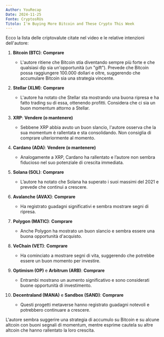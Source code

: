 ```yaml
---
Author: YouRecap
Date: 2024-11-25
Fonte: CryptosRUs
Titolo: I'm Buying More Bitcoin and These Crypto This Week
---
```


Ecco la lista delle criptovalute citate nel video e le relative intenzioni dell'autore:

1. **Bitcoin (BTC)**: **Comprare**
   - L'autore ritiene che Bitcoin stia diventando sempre più forte e che qualsiasi dip sia un'opportunità (un "gift"). Prevede che Bitcoin possa raggiungere 100.000 dollari e oltre, suggerendo che accumulare Bitcoin sia una strategia vincente.

2. **Stellar (XLM)**: **Comprare**
   - L'autore ha notato che Stellar sta mostrando una buona ripresa e ha fatto trading su di essa, ottenendo profitti. Considera che ci sia un buon momentum attorno a Stellar.

3. **XRP**: **Vendere (o mantenere)**
   - Sebbene XRP abbia avuto un buon slancio, l'autore osserva che la sua momentum è rallentata e sta consolidando. Non consiglia di comprare ulteriormente al momento.

4. **Cardano (ADA)**: **Vendere (o mantenere)**
   - Analogamente a XRP, Cardano ha rallentato e l’autore non sembra fiducioso nel suo potenziale di crescita immediata.

5. **Solana (SOL)**: **Comprare**
   - L’autore ha notato che Solana ha superato i suoi massimi del 2021 e prevede che continui a crescere.

6. **Avalanche (AVAX)**: **Comprare**
   - Ha registrato guadagni significativi e sembra mostrare segni di ripresa.

7. **Polygon (MATIC)**: **Comprare**
   - Anche Polygon ha mostrato un buon slancio e sembra essere una buona opportunità d'acquisto.

8. **VeChain (VET)**: **Comprare**
   - Ha cominciato a mostrare segni di vita, suggerendo che potrebbe essere un buon momento per investire.

9. **Optimism (OP)** e **Arbitrum (ARB)**: **Comprare**
   - Entrambi mostrano un aumento significativo e sono considerati buone opportunità di investimento.

10. **Decentraland (MANA)** e **Sandbox (SAND)**: **Comprare**
    - Questi progetti metaverse hanno registrato guadagni notevoli e potrebbero continuare a crescere.

L'autore sembra suggerire una strategia di accumulo su Bitcoin e su alcune altcoin con buoni segnali di momentum, mentre esprime cautela su altre altcoin che hanno rallentato la loro crescita.

